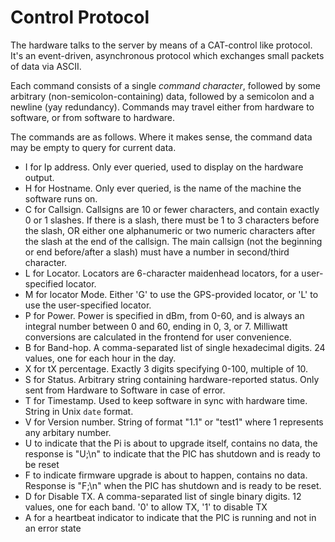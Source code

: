 # Control Protocol

The hardware talks to the server by means of a CAT-control like protocol.
It's an event-driven, asynchronous protocol which exchanges small packets of data via ASCII.

Each command consists of a single _command character_, followed by some arbitrary (non-semicolon-containing) data, followed by a semicolon and a newline (yay redundancy).
Commands may travel either from hardware to software, or from software to hardware.

The commands are as follows. Where it makes sense, the command data may be empty to query for current data.

* I for Ip address. Only ever queried, used to display on the hardware output.
* H for Hostname. Only ever queried, is the name of the machine the software runs on.
* C for Callsign. Callsigns are 10 or fewer characters, and contain exactly 0 or 1 slashes. If there is a slash, there must be 1 to 3 characters before the slash, OR either one alphanumeric or two numeric characters after the slash at the end of the callsign. The main callsign (not the beginning or end before/after a slash) must have a number in second/third character.
* L for Locator. Locators are 6-character maidenhead locators, for a user-specified locator.
* M for locator Mode. Either 'G' to use the GPS-provided locator, or 'L' to use the user-specified locator.
* P for Power. Power is specified in dBm, from 0-60, and is always an integral number between 0 and 60, ending in 0, 3, or 7. Milliwatt conversions are calculated in the frontend for user convenience.
* B for Band-hop. A comma-separated list of single hexadecimal digits. 24 values, one for each hour in the day.
* X for tX percentage. Exactly 3 digits specifying 0-100, multiple of 10.
* S for Status. Arbitrary string containing hardware-reported status. Only sent from Hardware to Software in case of error.
* T for Timestamp. Used to keep software in sync with hardware time. String in Unix `date` format.
* V for Version number. String of format "1.1" or "test1" where 1 represents any arbitary number.
* U to indicate that the Pi is about to upgrade itself, contains no data, the response is "U;\n" to indicate that the PIC has shutdown and is ready to be reset
* F to indicate firmware upgrade is about to happen, contains no data. Response is "F;\n" when the PIC has shutdown and is ready to be reset.
* D for Disable TX. A comma-separated list of single binary digits. 12 values, one for each band. '0' to allow TX, '1' to disable TX
* A for a heartbeat indicator to indicate that the PIC is running and not in an error state

